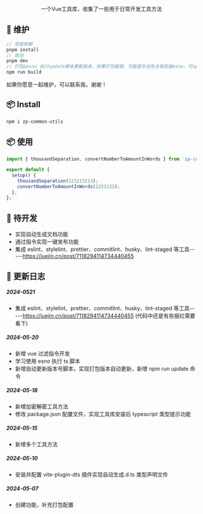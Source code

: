 <p align="center">
一个Vue工具库，收集了一些用于日常开发工具方法
</p>

## 🦄 维护

```ts
// 安装依赖
pnpm install
// 启动
pnpm dev
// 打包&esno 执行update脚本更新版本，如果打包报错，可能是你没有全局安装esno，可npm i esno -g进行全局安装
npm run build
```

<p >
如果你愿意一起维护，可以联系我，谢谢！
</p>

## 📦 Install

```bash
npm i zp-common-utils
```

## 📦 使用

```ts
import { thousandSeparation, convertNumberToAmountInWords } from 'zp-common-utils';

export default {
  setup() {
    thousandSeparation(123213213);
    convertNumberToAmountInWords(1232132);
  },
};
```

## 🚀 待开发

- 实现自动生成文档功能
- 通过指令实现一键发布功能
- 集成 eslint、stylelint、prettier、commitlint、husky、lint-staged 等工具-----https://juejin.cn/post/7118294114734440455

## 🚀 更新日志

##### 2024-0521

- 集成 eslint、stylelint、prettier、commitlint、husky、lint-staged 等工具-----https://juejin.cn/post/7118294114734440455    (代码中还是有些报红需要看下)

##### 2024-05-20

- 新增 vue 过滤指令开发
- 学习使用 esno 执行 ts 脚本
- 新增自动更新版本号脚本，实现打包版本自动更新，新增 npm run update 命令

##### 2024-05-18

- 新增加密解密工具方法
- 修改 package.json 配置文件，实现工具库安装后 typescript 类型提示功能

##### 2024-05-15

- 新增多个工具方法

##### 2024-05-10

- 安装并配置 vite-plugin-dts 插件实现自动生成.d.ts 类型声明文件

##### 2024-05-07

- 创建功能，补充打包配置
